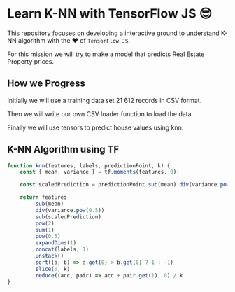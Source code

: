 # Learn K-NN with TensorFlow JS :sunglasses:

This repository focuses on developing a interactive ground to understand K-NN algorithm with the :heart: of `TensorFlow JS`.

For this mission we will try to make a model that predicts Real Estate Property prices. 

## How we Progress

Initially we will use a training data set 21 612 records in CSV format.

Then we will write our own CSV loader function to load the data.

Finally we will use tensors to predict house values using knn.

## K-NN Algorithm using TF

```js
function knn(features, labels, predictionPoint, k) {
    const { mean, variance } = tf.moments(features, 0);

    const scaledPrediction = predictionPoint.sub(mean).div(variance.pow(0.5))

    return features
        .sub(mean)
        .div(variance.pow(0.5))
        .sub(scaledPrediction)
        .pow(2)
        .sum(1)
        .pow(0.5)
        .expandDims(1)
        .concat(labels, 1)
        .unstack()
        .sort((a, b) => a.get(0) > b.get(0) ? 1 : -1)
        .slice(0, k)
        .reduce((acc, pair) => acc + pair.get(1), 0) / k
}
```